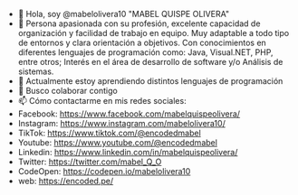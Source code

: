 - 👋 Hola, soy @mabelolivera10 "MABEL QUISPE OLIVERA"
- 👀 Persona apasionada con su profesión, excelente capacidad de organización y facilidad de trabajo en equipo. Muy adaptable a todo tipo de entornos y clara orientación a objetivos. Con conocimientos en diferentes lenguajes de programación como: Java, Visual.NET, PHP, entre otros; Interés en el área de desarrollo de software y/o Análisis de sistemas.
- 🌱 Actualmente estoy aprendiendo distintos lenguajes de programación
- 💞️ Busco colaborar contigo
- 📫 Cómo contactarme en mis redes sociales:
- Facebook: https://www.facebook.com/mabelquispeolivera/
- Instagram: https://www.instagram.com/mabelolivera10/
- TikTok: https://www.tiktok.com/@encodedmabel
- Youtube: https://www.youtube.com/@encodedmabel
- Linkedin: https://www.linkedin.com/in/mabelquispeolivera/
- Twitter: https://twitter.com/mabel_Q_O
- CodeOpen: https://codepen.io/mabelolivera10
- web: https://encoded.pe/
